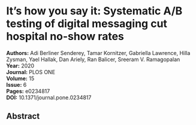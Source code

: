 # It’s how you say it: Systematic A/B testing of digital messaging cut hospital no-show rates

**Authors:** Adi Berliner Senderey, Tamar Kornitzer, Gabriella Lawrence, Hilla Zysman, Yael Hallak, Dan Ariely, Ran Balicer, Sreeram V. Ramagopalan  
**Year:** 2020  
**Journal:** PLOS ONE  
**Volume:** 15  
**Issue:** 6  
**Pages:** e0234817  
**DOI:** 10.1371/journal.pone.0234817  

## Abstract


